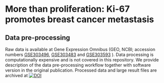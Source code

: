 # More than proliferation: Ki-67 promotes breast cancer metastasis



## Data pre-processing

Raw data is available at Gene Expression Omnibus (GEO, NCBI; accession numbers [GSE303496](https://www.ncbi.nlm.nih.gov/geo/query/acc.cgi?acc=GSE303496),  [GSE303483](https://www.ncbi.nlm.nih.gov/geo/query/acc.cgi?acc=GSE303483) and [GSE303593](https://www.ncbi.nlm.nih.gov/geo/query/acc.cgi?acc=GSE303593) ). Data processing is computationally expensive and is not covered in this repository. We provide description of the data pre-processing workflow together with software version in the original publication. Processed data and large result files are archived at [![DOI](https://zenodo.org/badge/DOI/10.5281/zenodo.17155838.svg)](https://zenodo.org/records/17155838)


